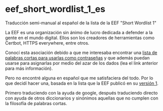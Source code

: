 # eef_short_wordlist_1_es
Traducción semi-manual al español de la lista de la EEF "Short Wordlist 1"


La EEF es una organización sin ánimo de lucro dedicada a defender a la gente en el mundo digital.
Ellos son los creadores de herramientas como Certbot, HTTPS everywhere, entre otros.

Conocí esta asociación debido a que me interesaba encontrar una [lista de palabras cortas para usarlas como contraseñas](https://www.eff.org/es/dice) y que además puedan usarse para asignarlas por medio del azar de los dados (lea el link anterior para más información).

Pero no encontré alguna en español que me satisfaciera del todo.
Por lo que decidí hacer una, basada en la lista que la EEF publicó en su [versión 1](https://www.eff.org/files/2016/09/08/eff_short_wordlist_1.txt).

Primero traduciendo con la ayuda de google, después traduciendo directo con ayuda de otros diccionarios y sinónimos aquellas que no cumplen con la filosofía de palabras cortas. 
